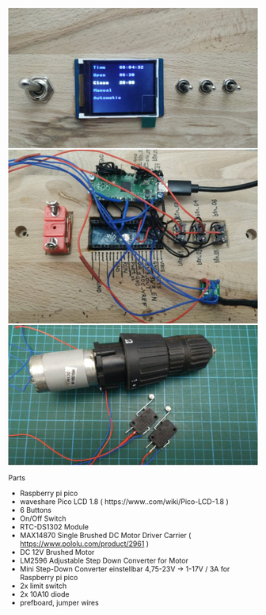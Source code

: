 ![Image of the user interface](https://github.com/arturertel/chicken_coop_door/blob/main/img/userinterface.jpg?raw=true)
![Image of the electronics on the back](https://github.com/arturertel/chicken_coop_door/blob/main/img/electronics.jpg?raw=true)
![Image of the motor and the limit switches](https://github.com/arturertel/chicken_coop_door/blob/main/img/motor.jpg?raw=true)

Parts
- Raspberry pi pico
- waveshare Pico LCD 1.8 ( https://www..com/wiki/Pico-LCD-1.8 ) 
- 6 Buttons
- On/Off Switch
- RTC-DS1302 Module 
- MAX14870 Single Brushed DC Motor Driver Carrier ( https://www.pololu.com/product/2961 )
- DC 12V Brushed Motor
- LM2596 Adjustable Step Down Converter for Motor 
- Mini Step-Down Converter einstellbar 4,75-23V -> 1-17V / 3A for Raspberry pi pico
- 2x limit switch
- 2x 10A10 diode
- prefboard, jumper wires